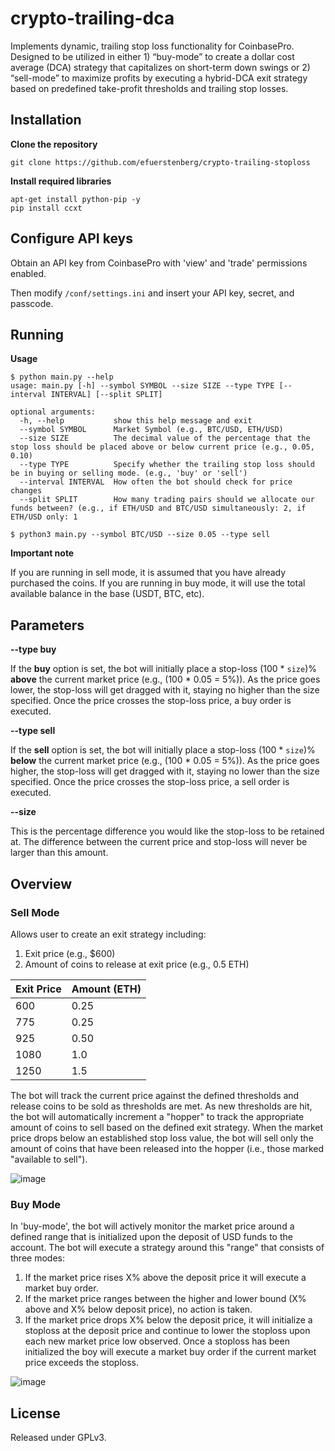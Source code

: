 # crypto-trailing-dca
Implements dynamic, trailing stop loss functionality for CoinbasePro. Designed to be utilized in either 1) “buy-mode” to create a dollar cost average (DCA) strategy that capitalizes on short-term down swings or 2) “sell-mode” to maximize profits by executing a hybrid-DCA exit strategy based on predefined take-profit thresholds and trailing stop losses.


## Installation

**Clone the repository**
```
git clone https://github.com/efuerstenberg/crypto-trailing-stoploss
```

**Install required libraries**
```
apt-get install python-pip -y
pip install ccxt
```


## Configure API keys

Obtain an API key from CoinbasePro with 'view' and 'trade' permissions enabled. 

Then modify `/conf/settings.ini` and insert your API key, secret, and passcode.



## Running

**Usage**

```
$ python main.py --help
usage: main.py [-h] --symbol SYMBOL --size SIZE --type TYPE [--interval INTERVAL] [--split SPLIT]

optional arguments:
  -h, --help           show this help message and exit
  --symbol SYMBOL      Market Symbol (e.g., BTC/USD, ETH/USD)
  --size SIZE          The decimal value of the percentage that the stop loss should be placed above or below current price (e.g., 0.05, 0.10)
  --type TYPE          Specify whether the trailing stop loss should be in buying or selling mode. (e.g., 'buy' or 'sell')
  --interval INTERVAL  How often the bot should check for price changes
  --split SPLIT        How many trading pairs should we allocate our funds between? (e.g., if ETH/USD and BTC/USD simultaneously: 2, if ETH/USD only: 1
```
```
$ python3 main.py --symbol BTC/USD --size 0.05 --type sell
```


**Important note**

If you are running in sell mode, it is assumed that you have already purchased the coins. If you are running in buy mode, it will use the total available balance in the base (USDT, BTC, etc).


## Parameters

**--type buy**

If the **buy** option is set, the bot will initially place a stop-loss (100 * `size`)% **above** the current market price (e.g., (100 * 0.05 = 5%)). As the price goes lower, the stop-loss will get dragged with it, staying no higher than the size specified. Once the price crosses the stop-loss price, a buy order is executed.

**--type sell**

If the **sell** option is set, the bot will initially place a stop-loss (100 * `size`)% **below** the current market price (e.g., (100 * 0.05 = 5%)). As the price goes higher, the stop-loss will get dragged with it, staying no lower than the size specified. Once the price crosses the stop-loss price, a sell order is executed.

**--size**

This is the percentage difference you would like the stop-loss to be retained at. The difference between the current price and stop-loss will never be larger than this amount.

## Overview

### Sell Mode
Allows user to create an exit strategy including:
1. Exit price (e.g., $600)
2. Amount of coins to release at exit price (e.g., 0.5 ETH)

| Exit Price | Amount (ETH) |
|-----|------|
| 600 | 0.25 |
| 775 | 0.25 |
| 925 | 0.50 |
| 1080 | 1.0 |
| 1250 | 1.5 |

The bot will track the current price against the defined thresholds and release coins to be sold as thresholds are met. As new thresholds are hit, the bot will automatically increment a "hopper" to track the appropriate amount of coins to sell based on the defined exit strategy. When the market price drops below an established stop loss value, the bot will sell only the amount of coins that have been released into the hopper (i.e., those marked "available to sell"). 

![image](https://user-images.githubusercontent.com/13890717/113211258-1c89b280-922a-11eb-866d-2a9d3c10a292.png)


### Buy Mode

In 'buy-mode', the bot will actively monitor the market price around a defined range that is initialized upon the deposit of USD funds to the account. The bot will execute a strategy around this "range" that consists of three modes: 

1. If the market price rises X% above the deposit price it will execute a market buy order. 
2. If the market price ranges between the higher and lower bound (X% above and X% below deposit price), no action is taken.
3. If the market price drops X% below the deposit price, it will initialize a stoploss at the deposit price and continue to lower the stoploss upon each new market price low observed. Once a stoploss has been initialized the boy will execute a market buy order if the current market price exceeds the stoploss. 

![image](https://user-images.githubusercontent.com/13890717/113211108-e1877f00-9229-11eb-971b-35af02e8d68f.png)


## License
Released under GPLv3.
